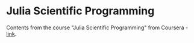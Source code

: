 # Julia Scientific Programming

Contents from the course "Julia Scientific Programming" from Coursera - [link](https://www.coursera.org/learn/julia-programming).
